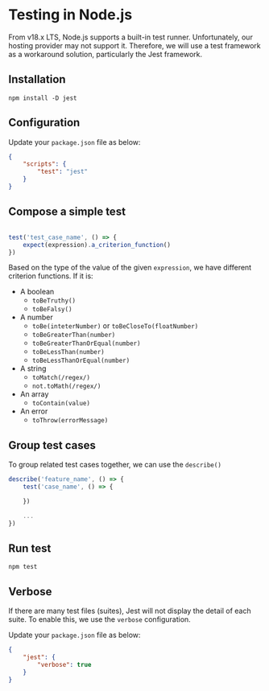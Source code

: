 # Testing in Node.js

From v18.x LTS, Node.js supports a built-in test runner. Unfortunately, our hosting provider may not support it. Therefore, we will use a test framework as a workaround solution, particularly the Jest framework.

## Installation

`npm install -D jest`

## Configuration

Update your `package.json` file as below:

```json
{
    "scripts": {
        "test": "jest"
    }
}
```

## Compose a simple test

```js

test('test_case_name', () => {
    expect(expression).a_criterion_function()
})

```

Based on the type of the value of the given `expression`, we have different criterion functions. If it is:

- A boolean
    - `toBeTruthy()`
    - `toBeFalsy()`
- A number
    - `toBe(inteterNumber)` or `toBeCloseTo(floatNumber)`
    - `toBeGreaterThan(number)`
    - `toBeGreaterThanOrEqual(number)`
    - `toBeLessThan(number)`
    - `toBeLessThanOrEqual(number)`
- A string
    -  `toMatch(/regex/)`
    - `not.toMath(/regex/)`
- An array
    - `toContain(value)`
- An error
    - `toThrow(errorMessage)`

## Group test cases

To group related test cases together, we can use the `describe()`

```js
describe('feature_name', () => {
    test('case_name', () => {

    })

    ...
})
```

## Run test

`npm test`

## Verbose

If there are many test files (suites), Jest will not display the detail of each suite. To enable this, we use the `verbose` configuration. 

Update your `package.json` file as below:

```json
{
    "jest": {
        "verbose": true
    }
}
```